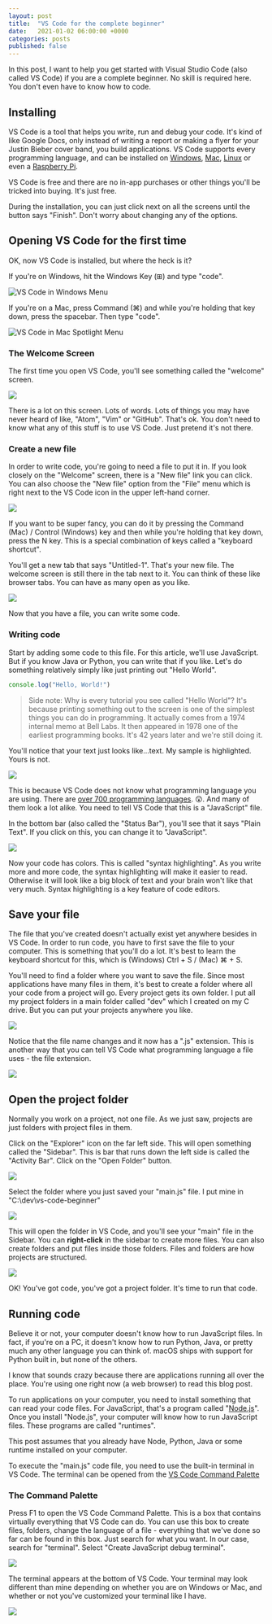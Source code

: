 ```yaml
---
layout: post
title:  "VS Code for the complete beginner"
date:   2021-01-02 06:00:00 +0000
categories: posts
published: false
---
```


In this post, I want to help you get started with Visual Studio Code (also called VS Code) if you are a complete beginner. No skill is required here. You don't even have to know how to code. 
## Installing

VS Code is a tool that helps you write, run and debug your code. It's kind of like Google Docs, only instead of writing a report or making a flyer for your Justin Bieber cover band, you build applications. VS Code supports every programming language, and can be installed on [Windows](https://code.visualstudio.com/download), [Mac](https://code.visualstudio.com/download), [Linux](https://code.visualstudio.com/download) or even a [Raspberry Pi](https://code.visualstudio.com/docs/setup/raspberry-pi-os).

VS Code is free and there are no in-app purchases or other things you'll be tricked into buying. It's just free. 

During the installation, you can just click next on all the screens until the button says "Finish". Don't worry about changing any of the options.
## Opening VS Code for the first time

OK, now VS Code is installed, but where the heck is it?

If you're on Windows, hit the Windows Key (⊞) and type "code". 

![VS Code in Windows Menu](/assets/found-it-windows.jpg)

If you're on a Mac, press Command (⌘) and while you're holding that key down, press the spacebar. Then type "code". 

![VS Code in Mac Spotlight Menu]()

### The Welcome Screen

The first time you open VS Code, you'll see something called the "welcome" screen.

![](/assets/first-run.jpg)

There is a lot on this screen. Lots of words. Lots of things you may have never heard of like, "Atom", "Vim" or "GitHub". That's ok. You don't need to know what any of this stuff is to use VS Code. Just pretend it's not there.

### Create a new file

In order to write code, you're going to need a file to put it in. If you look closely on the "Welcome" screen, there is a "New file" link you can click. You can also choose the "New file" option from the "File" menu which is right next to the VS Code icon in the upper left-hand corner. 

![](/assets/new-file.jpg)

If you want to be super fancy, you can do it by pressing the Command (Mac) / Control (Windows) key and then while you're holding that key down, press the N key. This is a special combination of keys called a "keyboard shortcut". 

You'll get a new tab that says "Untitled-1". That's your new file. The welcome screen is still there in the tab next to it. You can think of these like browser tabs. You can have as many open as you like. 

![](/assets/new-tab.jpg)

Now that you have a file, you can write some code.

### Writing code

Start by adding some code to this file. For this article, we'll use JavaScript. But if you know Java or Python, you can write that if you like. Let's do something relatively simply like just printing out "Hello World". 

```javascript
console.log("Hello, World!")
```

> Side note: Why is every tutorial you see called "Hello World"? It's because printing something out to the screen is one of the simplest things you can do in programming. It actually comes from a 1974 internal memo at Bell Labs. It then appeared in 1978 one of the earliest programming books. It's 42 years later and we're still doing it.

You'll notice that your text just looks like...text. My sample is highlighted. Yours is not. 

![](/assets/no-highlighting.jpg)

This is because VS Code does not know what programming language you are using. There are [over 700 programming languages](https://en.wikipedia.org/wiki/List_of_programming_languages). 😲. And many of them look a lot alike. You need to tell VS Code that this is a "JavaScript" file. 

In the bottom bar (also called the "Status Bar"), you'll see that it says "Plain Text". If you click on this, you can change it to "JavaScript". 

![](/assets/select-language.jpg)

Now your code has colors. This is called "syntax highlighting". As you write more and more code, the syntax highlighting will make it easier to read. Otherwise it will look like a big block of text and your brain won't like that very much. Syntax highlighting is a key feature of code editors.

## Save your file

The file that you've created doesn't actually exist yet anywhere besides in VS Code. In order to run code, you have to first save the file to your computer. This is something that you'll do a lot. It's best to learn the keyboard shortcut for this, which is (Windows) Ctrl + S / (Mac) ⌘ + S. 

You'll need to find a folder where you want to save the file. Since most applications have many files in them, it's best to create a folder where all your code from a project will go. Every project gets its own folder. I put all my project folders in a main folder called "dev" which I created on my C drive. But you can put your projects anywhere you like.

![](/assets/save-file.jpg)

Notice that the file name changes and it now has a ".js" extension. This is another way that you can tell VS Code what programming language a file uses - the file extension.

![](/assets/file-extension.jpg)

## Open the project folder

Normally you work on a project, not one file. As we just saw, projects are just folders with project files in them. 

Click on the "Explorer" icon on the far left side. This will open something called the "Sidebar". This is bar that runs down the left side is called the "Activity Bar". Click on the "Open Folder" button.

![](/assets/sidebar.jpg)

Select the folder where you just saved your "main.js" file. I put mine in "C:\dev\vs-code-beginner\"

![](/assets/select-folder.jpg)

This will open the folder in VS Code, and you'll see your "main" file in the Sidebar. You can **right-click** in the sidebar to create more files. You can also create folders and put files inside those folders. Files and folders are how projects are structured.

![](/assets/sidebar-action.gif)

OK! You've got code, you've got a project folder. It's time to run that code.

## Running code

Believe it or not, your computer doesn't know how to run JavaScript files. In fact, if you're on a PC, it doesn't know how to run Python, Java, or pretty much any other language you can think of. macOS ships with support for Python built in, but none of the others. 

I know that sounds crazy because there are applications running all over the place. You're using one right now (a web browser) to read this blog post.

To run applications on your computer, you need to install something that can read your code files. For JavaScript, that's a program called "[Node.js](https://nodejs.org/en/download/)". Once you install "Node.js", your computer will know how to run JavaScript files. These programs are called "runtimes".

This post assumes that you already have Node, Python, Java or some runtime installed on your computer.

To execute the "main.js" code file, you need to use the built-in terminal in VS Code. The terminal can be opened from the [VS Code Command Palette](https://code.visualstudio.com/docs/getstarted/userinterface#:~:text=Command%20Palette%23&text=The%20most%20important%20key%20combination,provides%20access%20to%20many%20commands.)

### The Command Palette

Press F1 to open the VS Code Command Palette. This is a box that contains virtually everything that VS Code can do. You can use this box to create files, folders, change the language of a file - everything that we've done so far can be found in this box. Just search for what you want. In our case, search for "terminal". Select "Create JavaScript debug terminal".

![](/assets/create-terminal.jpg)

The terminal appears at the bottom of VS Code. Your terminal may look different than mine depending on whether you are on Windows or Mac, and whether or not you've customized your terminal like I have.

![](/assets/terminal.jpg)